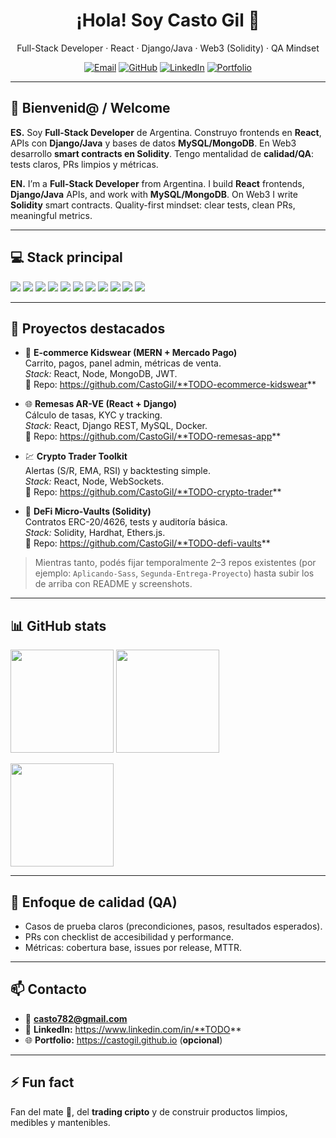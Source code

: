<!--
Perfil de GitHub — Casto Gil
Sugerencias:
- Reemplaza los enlaces marcados como TODO (LinkedIn/Portfolio).
- Actualiza la sección “Proyectos destacados” con repos reales que quieras fijar.
-->

<h1 align="center">¡Hola! Soy Casto Gil 👋</h1>
<p align="center">
  Full-Stack Developer · React · Django/Java · Web3 (Solidity) · QA Mindset
</p>

<p align="center">
  <a href="mailto:casto782@gmail.com"><img alt="Email" src="https://img.shields.io/badge/Email-casto782%40gmail.com-EA4335?style=for-the-badge&logo=gmail&logoColor=white"></a>
  <a href="https://github.com/CastoGil"><img alt="GitHub" src="https://img.shields.io/badge/GitHub-CastoGil-24292E?style=for-the-badge&logo=github"></a>
  <a href="https://www.linkedin.com/in/casto-ricardo-gil-cañizalez-1aa322150/"><img alt="LinkedIn" src="https://img.shields.io/badge/LinkedIn-Agregar-0A66C2?style=for-the-badge&logo=linkedin"></a>
  <a href="https://castogil.github.io"><img alt="Portfolio" src="https://img.shields.io/badge/Portfolio-Agregar-111?style=for-the-badge&logo=vercel"></a>
</p>

---

## 👋 Bienvenid@ / Welcome
**ES.** Soy **Full-Stack Developer** de Argentina. Construyo frontends en **React**, APIs con **Django/Java** y bases de datos **MySQL/MongoDB**. En Web3 desarrollo **smart contracts en Solidity**. Tengo mentalidad de **calidad/QA**: tests claros, PRs limpios y métricas.

**EN.** I’m a **Full-Stack Developer** from Argentina. I build **React** frontends, **Django/Java** APIs, and work with **MySQL/MongoDB**. On Web3 I write **Solidity** smart contracts. Quality-first mindset: clear tests, clean PRs, meaningful metrics.

---

## 💻 Stack principal
<p>
  <img src="https://img.shields.io/badge/HTML5-E34F26?logo=html5&logoColor=white" />
  <img src="https://img.shields.io/badge/CSS3-1572B6?logo=css3&logoColor=white" />
  <img src="https://img.shields.io/badge/JavaScript-ES6+-F7DF1E?logo=javascript&logoColor=000" />
  <img src="https://img.shields.io/badge/React-61DAFB?logo=react&logoColor=000" />
  <img src="https://img.shields.io/badge/Django-092E20?logo=django&logoColor=white" />
  <img src="https://img.shields.io/badge/Java-ED8B00?logo=java&logoColor=white" />
  <img src="https://img.shields.io/badge/MySQL-4479A1?logo=mysql&logoColor=white" />
  <img src="https://img.shields.io/badge/MongoDB-47A248?logo=mongodb&logoColor=white" />
  <img src="https://img.shields.io/badge/Solidity-363636?logo=solidity&logoColor=white" />
  <img src="https://img.shields.io/badge/Manual%20Testing-25A162?logo=testcafe&logoColor=white" />
  <img src="https://img.shields.io/badge/Git-FA7343?logo=git&logoColor=white" />
</p>

---

## 🚀 Proyectos destacados
<!-- Reemplaza/ordena estos ejemplos con tus repos reales y fíjalos como "Pinned" -->
- 🛒 **E-commerce Kidswear (MERN + Mercado Pago)**  
  Carrito, pagos, panel admin, métricas de venta.  
  _Stack:_ React, Node, MongoDB, JWT.  
  🔗 Repo: https://github.com/CastoGil/**TODO-ecommerce-kidswear**

- 🌐 **Remesas AR-VE (React + Django)**  
  Cálculo de tasas, KYC y tracking.  
  _Stack:_ React, Django REST, MySQL, Docker.  
  🔗 Repo: https://github.com/CastoGil/**TODO-remesas-app**

- 💹 **Crypto Trader Toolkit**  
  Alertas (S/R, EMA, RSI) y backtesting simple.  
  _Stack:_ React, Node, WebSockets.  
  🔗 Repo: https://github.com/CastoGil/**TODO-crypto-trader**

- 🔐 **DeFi Micro-Vaults (Solidity)**  
  Contratos ERC-20/4626, tests y auditoría básica.  
  _Stack:_ Solidity, Hardhat, Ethers.js.  
  🔗 Repo: https://github.com/CastoGil/**TODO-defi-vaults**

> Mientras tanto, podés fijar temporalmente 2–3 repos existentes (por ejemplo: `Aplicando-Sass`, `Segunda-Entrega-Proyecto`) hasta subir los de arriba con README y screenshots.

---

## 📊 GitHub stats
<p align="left">
  <img height="165" src="https://github-readme-stats.vercel.app/api?username=CastoGil&show_icons=true&theme=tokyonight" />
  <img height="165" src="https://streak-stats.demolab.com?user=CastoGil&theme=tokyonight" />
</p>
<p align="left">
  <img height="165" src="https://github-readme-stats.vercel.app/api/top-langs/?username=CastoGil&layout=compact&langs_count=8&theme=tokyonight" />
</p>

---

## 🧪 Enfoque de calidad (QA)
- Casos de prueba claros (precondiciones, pasos, resultados esperados).
- PRs con checklist de accesibilidad y performance.
- Métricas: cobertura base, issues por release, MTTR.

---

## 📫 Contacto
- 📧 **casto782@gmail.com**
- 🔗 **LinkedIn:** https://www.linkedin.com/in/**TODO**
- 🌐 **Portfolio:** https://castogil.github.io (**opcional**)

---

## ⚡ Fun fact
Fan del mate 🧉, del **trading cripto** y de construir productos limpios, medibles y mantenibles. 
